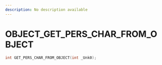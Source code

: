 ```yaml
---
description: No description available 
---
```


# OBJECT\_GET_PERS_CHAR_FROM_OBJECT

```cpp
int GET_PERS_CHAR_FROM_OBJECT(int _Unk0);
```